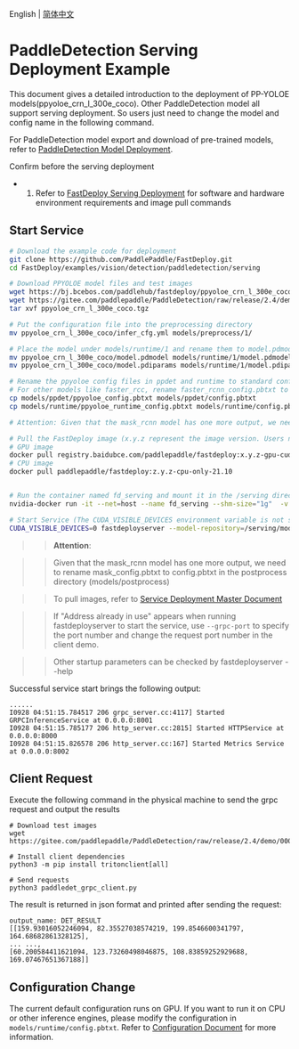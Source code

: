 English | [简体中文](README_CN.md)
# PaddleDetection Serving Deployment Example

This document gives a detailed introduction to the deployment of PP-YOLOE models(ppyoloe_crn_l_300e_coco). Other PaddleDetection model all support serving deployment. So users just need to change the model and config name in the following command.

For PaddleDetection model export and download of pre-trained models, refer to [PaddleDetection Model Deployment](../README.md).

Confirm before the serving deployment

- 1. Refer to [FastDeploy Serving Deployment](../../../../../serving/README_CN.md) for software and hardware environment requirements and image pull commands


## Start Service

```bash
# Download the example code for deployment
git clone https://github.com/PaddlePaddle/FastDeploy.git
cd FastDeploy/examples/vision/detection/paddledetection/serving

# Download PPYOLOE model files and test images 
wget https://bj.bcebos.com/paddlehub/fastdeploy/ppyoloe_crn_l_300e_coco.tgz
wget https://gitee.com/paddlepaddle/PaddleDetection/raw/release/2.4/demo/000000014439.jpg
tar xvf ppyoloe_crn_l_300e_coco.tgz

# Put the configuration file into the preprocessing directory 
mv ppyoloe_crn_l_300e_coco/infer_cfg.yml models/preprocess/1/

# Place the model under models/runtime/1 and rename them to model.pdmodel and model.pdiparams
mv ppyoloe_crn_l_300e_coco/model.pdmodel models/runtime/1/model.pdmodel
mv ppyoloe_crn_l_300e_coco/model.pdiparams models/runtime/1/model.pdiparams

# Rename the ppyoloe config files in ppdet and runtime to standard config names
# For other models like faster_rcc, rename faster_rcnn_config.pbtxt to config.pbtxt
cp models/ppdet/ppyoloe_config.pbtxt models/ppdet/config.pbtxt
cp models/runtime/ppyoloe_runtime_config.pbtxt models/runtime/config.pbtxt

# Attention: Given that the mask_rcnn model has one more output, we need to rename mask_config.pbtxt to config.pbtxt in the postprocess directory (models/postprocess)

# Pull the FastDeploy image (x.y.z represent the image version. Users need to replace them with numbers) 
# GPU image
docker pull registry.baidubce.com/paddlepaddle/fastdeploy:x.y.z-gpu-cuda11.4-trt8.4-21.10
# CPU image
docker pull paddlepaddle/fastdeploy:z.y.z-cpu-only-21.10


# Run the container named fd_serving and mount it in the /serving directory of the container 
nvidia-docker run -it --net=host --name fd_serving --shm-size="1g"  -v `pwd`/:/serving registry.baidubce.com/paddlepaddle/fastdeploy:x.y.z-gpu-cuda11.4-trt8.4-21.10  bash

# Start Service (The CUDA_VISIBLE_DEVICES environment variable is not set, which entitles the scheduling authority of all GPU cards)
CUDA_VISIBLE_DEVICES=0 fastdeployserver --model-repository=/serving/models
```
>> **Attention**:

>> Given that the mask_rcnn model has one more output, we need to rename mask_config.pbtxt to config.pbtxt in the postprocess directory (models/postprocess)

>> To pull images, refer to [Service Deployment Master Document](../../../../../serving/README_CN.md)

>> If "Address already in use" appears when running fastdeployserver to start the service, use `--grpc-port` to specify the port number and change the request port number in the client demo.

>> Other startup parameters can be checked by fastdeployserver --help

Successful service start brings the following output:
```
......
I0928 04:51:15.784517 206 grpc_server.cc:4117] Started GRPCInferenceService at 0.0.0.0:8001
I0928 04:51:15.785177 206 http_server.cc:2815] Started HTTPService at 0.0.0.0:8000
I0928 04:51:15.826578 206 http_server.cc:167] Started Metrics Service at 0.0.0.0:8002
```


## Client Request 

Execute the following command in the physical machine to send the grpc request and output the results
```
# Download test images 
wget https://gitee.com/paddlepaddle/PaddleDetection/raw/release/2.4/demo/000000014439.jpg

# Install client dependencies 
python3 -m pip install tritonclient[all]

# Send requests
python3 paddledet_grpc_client.py
```

The result is returned in json format and printed after sending the request:
```
output_name: DET_RESULT
[[159.93016052246094, 82.35527038574219, 199.8546600341797, 164.68682861328125],
... ...,
[60.200584411621094, 123.73260498046875, 108.83859252929688, 169.07467651367188]]
```

## Configuration Change

The current default configuration runs on GPU. If you want to run it on CPU or other inference engines, please modify the configuration in `models/runtime/config.pbtxt`. Refer to [Configuration Document](../../../../../serving/docs/zh_CN/model_configuration.md) for more information.
